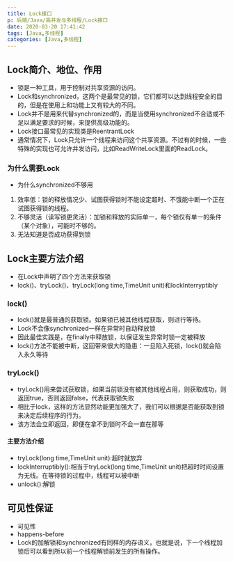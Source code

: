 ```yaml
---
title: Lock接口
p: 后端/Java/高并发与多线程/Lock接口
date: 2020-03-20 17:41:42
tags: [Java,多线程]
categories: [Java,多线程]
---
```

## Lock简介、地位、作用

- 锁是一种工具，用于控制对共享资源的访问。
- Lock和synchronized，这两个是最常见的锁，它们都可以达到线程安全的目的，但是在使用上和功能上又有较大的不同。
- Lock并不是用来代替synchronized的，而是当使用synchronized不合适或不足以满足要求的时候，来提供高级功能的。
- Lock接口最常见的实现类是ReentrantLock
- 通常情况下，Lock只允许一个线程来访问这个共享资源。不过有的时候，一些特殊的实现也可允许并发访问，比如ReadWriteLock里面的ReadLock。

### 为什么需要Lock

- 为什么synchronized不够用

1. 效率低：锁的释放情况少、试图获得锁时不能设定超时、不饿能中断一个正在试图获得锁的线程。
2. 不够灵活（读写锁更灵活）：加锁和释放的实际单一，每个锁仅有单一的条件（某个对象），可能时不够的。
3. 无法知道是否成功获得到锁

## Lock主要方法介绍

- 在Lock中声明了四个方法来获取锁
- lock()、tryLock()、tryLock(long time,TimeUnit unit)和lockInterryptibly

### lock()

- lock()就是最普通的获取锁。如果锁已被其他线程获取，则进行等待。
- Lock不会像synchronized一样在异常时自动释放锁
- 因此最佳实践是，在finally中释放锁，以保证发生异常时锁一定被释放
- lock()方法不能被中断，这回带来很大的隐患：一旦陷入死锁，lock()就会陷入永久等待

### tryLock()

- tryLock()用来尝试获取锁，如果当前锁没有被其他线程占用，则获取成功，则返回true，否则返回false，代表获取锁失败
- 相比于lock，这样的方法显然功能更加强大了，我们可以根据是否能获取到锁来决定后续程序的行为。
- 该方法会立即返回，即便在拿不到锁时不会一直在那等

#### 主要方法介绍

- tryLock(long time,TimeUnit unit):超时就放弃
- lockInterruptibly():相当于tryLock(long time,TimeUnit unit)把超时时间设置为无线。在等待锁的过程中，线程可以被中断
- unlock():解锁

## 可见性保证

- 可见性
- happens-before
- Lock的加解锁和synchronized有同样的内存语义，也就是说，下一个线程加锁后可以看到所以前一个线程解锁前发生的所有操作。
